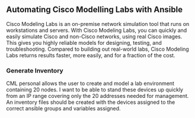 ## Automating Cisco Modelling Labs with Ansible

Cisco Modeling Labs is an on-premise network simulation tool that runs on workstations and servers. With Cisco Modeling Labs, you can quickly and easily simulate Cisco and non-Cisco networks, using real Cisco images. This gives you highly reliable models for designing, testing, and troubleshooting. Compared to building out real-world labs, Cisco Modeling Labs returns results faster, more easily, and for a fraction of the cost.


### Generate Inventory

CML personal allows the user to create and model a lab environment containing 20 nodes. I want to be able to stand these devices up quickly from an IP range covering only the 20 addresses needed for management. An inventory files should be created with the devices assigned to the correct ansible groups and variables assigned.
